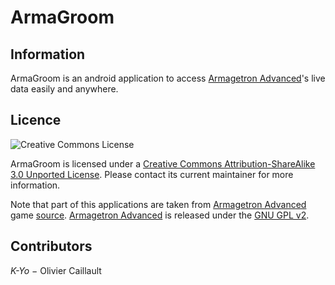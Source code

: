 ArmaGroom
==========

Information
-----------

ArmaGroom is an android application to access [Armagetron Advanced][]'s live data easily and anywhere.

Licence
-------

![Creative Commons License](http://i.creativecommons.org/l/by-sa/3.0/88x31.png)

ArmaGroom is licensed under a [Creative Commons Attribution-ShareAlike 3.0 Unported License](http://creativecommons.org/licenses/by-sa/3.0/deed.en_US).
Please contact its current maintainer for more information.

Note that part of this applications are taken from [Armagetron Advanced][] game [source](https://launchpad.net/armagetronad). [Armagetron Advanced][] is released under the [GNU GPL v2][].

Contributors
------------

*K-Yo* − Olivier Caillault

<!--- links -->
[Armagetron Advanced]: http://www.armagetronad.net/ "Armagetron Advanced"
[GNU GPL v2]: http://www.gnu.org/licenses/gpl-2.0.html "GNU General Public Licence"
